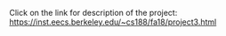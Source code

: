 Click on the link for description of the project: https://inst.eecs.berkeley.edu/~cs188/fa18/project3.html
